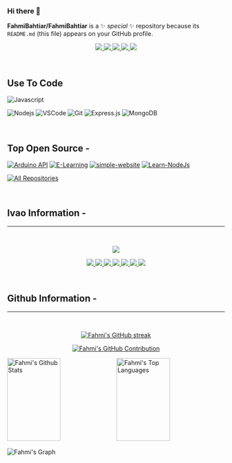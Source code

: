 ### Hi there 👋

**FahmiBahtiar/FahmiBahtiar** is a ✨ _special_ ✨ repository because its `README.md` (this file) appears on your GitHub profile.

<p align="center">
 <a href="https://blimbing.xyz" target="blank">
  <img src="https://img.shields.io/badge/Website-DC143C?style=for-the-badge&logo=medium&logoColor=white"/>
 </a>
 <a href="https://www.linkedin.com/in/fahmibahtiaran" target="_blank">
  <img src="https://img.shields.io/badge/LinkedIn-0077B5?style=for-the-badge&logo=linkedin&logoColor=white"/>
 </a>
 <a href="https://twitter.com/blimbing_" target="_blank">
  <img src="https://img.shields.io/badge/Twitter-1DA1F2?style=for-the-badge&logo=twitter&logoColor=white"/>
 </a>
 <a href="https://www.instagram.com/fahmi_bahtiar_a.n" target="_blank">
  <img src="https://img.shields.io/badge/Instagram-fe4164?style=for-the-badge&logo=instagram&logoColor=white"/>
 </a> 
<a href="" target="_blank">
  <img src="https://img.shields.io/badge/Facebook-20BEFF?&style=for-the-badge&logo=facebook&logoColor=white"/>
  </a> 
</p>
<br />


## Use To Code

![Javascript](https://img.shields.io/badge/Javascript-F0DB4F?style=for-the-badge&labelColor=black&logo=javascript&logoColor=F0DB4F)
<!--![React](https://img.shields.io/badge/-React-61DBFB?style=for-the-badge&labelColor=black&logo=react&logoColor=61DBFB) -->
![Nodejs](https://img.shields.io/badge/Nodejs-3C873A?style=for-the-badge&labelColor=black&logo=node.js&logoColor=3C873A)
![VSCode](https://img.shields.io/badge/Visual_Studio-0078d7?style=for-the-badge&logo=visual%20studio&logoColor=white)
![Git](https://img.shields.io/badge/Git-F05032?style=for-the-badge&logo=git&logoColor=white)
![Express.js](https://img.shields.io/badge/Express.js-000000?style=for-the-badge&logo=express&logoColor=white)
![MongoDB](https://img.shields.io/badge/MongoDB-4EA94B?style=for-the-badge&logo=mongodb&logoColor=white) 

<!-- ![Typescript](https://img.shields.io/badge/Typescript-007acc?style=for-the-badge&labelColor=black&logo=typescript&logoColor=007acc) -->
<!-- ![React Native](https://img.shields.io/badge/React_Native-20232A?style=for-the-badge&logo=react&logoColor=61DAFB) -->
<!-- ![Next.js](https://img.shields.io/badge/next.js-000000?style=for-the-badge&logo=nextdotjs&logoColor=white) -->

<!-- ![SASS Badge](https://img.shields.io/badge/Sass-CC6699?style=for-the-badge&logo=sass&logoColor=white) -->
<!-- ![Ant-Design](https://img.shields.io/badge/AntDesign-0170FE?style=for-the-badge&logo=antdesign&logoColor=white) -->
<!-- ![Strapi](https://img.shields.io/badge/strapi-2E7EEA?style=for-the-badge&logo=strapi&logoColor=white) -->
<br/>

## Top Open Source -

[![Arduino API](https://github-readme-stats.vercel.app/api/pin/?username=FahmiBahtiar&repo=arduino-seilsjs&border_color=7F3FBF&bg_color=0D1117&title_color=C9D1D9&text_color=8B949E&icon_color=7F3FBF)](https://github.com/FahmiBahtiar/arduino-seilsjs)
[![E-Learning](https://github-readme-stats.vercel.app/api/pin/?username=ilhamnadhif&repo=e-learning&border_color=7F3FBF&bg_color=0D1117&title_color=C9D1D9&text_color=8B949E&icon_color=7F3FBF)](https://github.com/ilhamnadhif/e-learning)
[![simple-website](https://github-readme-stats.vercel.app/api/pin/?username=FahmiBahtiar&repo=simple-website&border_color=7F3FBF&bg_color=0D1117&title_color=C9D1D9&text_color=8B949E&icon_color=7F3FBF)](https://github.com/FahmiBahtiar/simple-website)
[![Learn-NodeJs](https://github-readme-stats.vercel.app/api/pin/?username=FahmiBahtiar&repo=Learn-NodeJS&border_color=7F3FBF&bg_color=0D1117&title_color=C9D1D9&text_color=8B949E&icon_color=7F3FBF)](https://github.com/FahmiBahtiar/Learn-NodeJS)

<p align="left">
  <a href="https://github.com/FahmiBahtiar?tab=repositories" target="_blank"><img alt="All Repositories" title="All Repositories" src="https://img.shields.io/badge/-All%20Repos-2962FF?style=for-the-badge&logo=koding&logoColor=white"/></a>
</p>

<!--<h3 align="left">Support:</h3>
<p><a href="https://www.buymeacoffee.com/chiragjain"> <img align="left" src="https://cdn.buymeacoffee.com/buttons/v2/default-yellow.png" height="50" width="210" alt="chiragjain" /></a></p><br><br>
-->
<br/>

## Ivao Information -
<hr/>
<br/>

<p align="center">
    <img src="https://status.ivao.aero/704291.png"/>
</p>
<p align="center">
  <a href="https://ivao.aero/Member.aspx?ID=704291" target="blank">
  <img src="https://www.ivao.aero/data/images/awards/WV.gif"/>
 </a>
   <a href="https://ivao.aero/Member.aspx?ID=704291" target="blank">
 <img src="https://www.ivao.aero/data/images/awards/LH.gif"/>
 </a>
   <a href="https://ivao.aero/Member.aspx?ID=704291" target="blank">
 <img src="https://www.ivao.aero/data/images/awards/25OW.gif"/>
 </a>
   <a href="https://ivao.aero/Member.aspx?ID=704291" target="blank">
 <img src="https://www.ivao.aero/data/images/awards/MSA1.gif"/>
 </a>
   <a href="https://ivao.aero/Member.aspx?ID=704291" target="blank">
 <img src="https://www.ivao.aero/data/images/awards/FW.gif"/>
 </a>
   <a href="https://ivao.aero/Member.aspx?ID=704291" target="blank">
 <img src="https://www.ivao.aero/data/images/awards/25AW.gif"/>
 </a>
    <a href="https://ivao.aero/Member.aspx?ID=704291" target="blank">
 <img src="https://www.ivao.aero/data/images/awards/F1.gif"/>
 </a>
 
</p>

<br/>

## Github Information -
<hr/>
<br/>


<p align="center">
  <a href="https://github.com/FahmiBahtiar">
    <img src="https://github-readme-streak-stats.herokuapp.com/?user=FahmiBahtiar&theme=radical&border=7F3FBF&background=0D1117" alt="Fahmi's GitHub streak"/>
  </a>
</p>

<p align="center">
  <a href="https://github.com/FahmiBahtiar">
    <img src="https://github-profile-summary-cards.vercel.app/api/cards/profile-details?username=FahmiBahtiar&theme=radical" alt="Fahmi's GitHub Contribution"/>
  </a>
</p>

<a> 
    <a href="https://github.com/FahmiBahtiar"><img alt="Fahmi's Github Stats" src="https://denvercoder1-github-readme-stats.vercel.app/api?username=FahmiBahtiar&show_icons=true&count_private=true&theme=react&border_color=7F3FBF&bg_color=0D1117&title_color=F85D7F&icon_color=F8D866" height="192px" width="49.5%"/></a>
  <a href="https://github.com/FahmiBahtiar"><img alt="Fahmi's Top Languages" src="https://denvercoder1-github-readme-stats.vercel.app/api/top-langs/?username=FahmiBahtiar&langs_count=8&layout=compact&theme=react&border_color=7F3FBF&bg_color=0D1117&title_color=F85D7F&icon_color=F8D866" height="192px" width="49.5%"/></a>
  <br/>
</a>


![Fahmi's Graph](https://github-readme-activity-graph.vercel.app/graph?username=FahmiBahtiar&custom_title=Fahmi's%20GitHub%20Activity%20Graph&bg_color=0D1117&color=7F3FBF&line=7F3FBF&point=7F3FBF&area_color=FFFFFF&title_color=FFFFFF&area=true)
